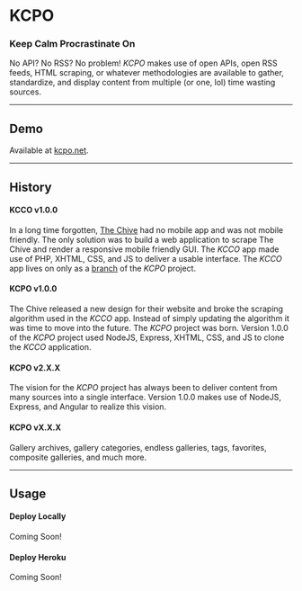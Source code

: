 # KCPO

### Keep Calm Procrastinate On
No API? No RSS? No problem! *KCPO* makes use of open APIs, open RSS feeds, HTML scraping, or whatever methodologies are available to gather, standardize, and display content from multiple (or one, lol) time wasting sources.

---

## Demo
Available at [kcpo.net](http://www.kcpo.net).

---

## History

#### KCCO v1.0.0
In a long time forgotten, [The Chive](http://thechive.com) had no mobile app and was not mobile friendly. The only solution was to build a web application to scrape The Chive and render a responsive mobile friendly GUI. The *KCCO* app made use of PHP, XHTML, CSS, and JS to deliver a usable interface. The *KCCO* app lives on only as a [branch](https://github.com/benvacha/kcpo/tree/kcco) of the *KCPO* project.

#### KCPO v1.0.0
The Chive released a new design for their website and broke the scraping algorithm used in the *KCCO* app. Instead of simply updating the algorithm it was time to move into the future. The *KCPO* project was born. Version 1.0.0 of the *KCPO* project used NodeJS, Express, XHTML, CSS, and JS to clone the *KCCO* application.

#### KCPO v2.X.X
The vision for the *KCPO* project has always been to deliver content from many sources into a single interface. Version 1.0.0 makes use of NodeJS, Express, and Angular to realize this vision.

#### KCPO vX.X.X
Gallery archives, gallery categories, endless galleries, tags, favorites, composite galleries, and much more.

---

## Usage

#### Deploy Locally
Coming Soon!

#### Deploy Heroku
Coming Soon!


